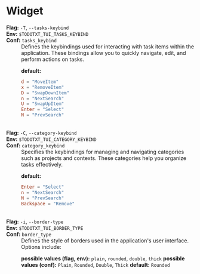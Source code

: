 # Widget

<dt><b>Flag:</b> <code>-T</code>, <code>--tasks-keybind</code></dt>
<dt><b>Env:</b> <code>$TODOTXT_TUI_TASKS_KEYBIND</code></dt>
<dt><b>Conf:</b> <code>tasks_keybind</code></dt>
<dd>
Defines the keybindings used for interacting with task items within the application. These bindings allow you to quickly navigate, edit, and perform actions on tasks.

**default:**
```toml
d = "MoveItem"
x = "RemoveItem"
D = "SwapDownItem"
n = "NextSearch"
U = "SwapUpItem"
Enter = "Select"
N = "PrevSearch"
```
</dd>
<br>

<dt><b>Flag:</b> <code>-C</code>, <code>--category-keybind</code></dt>
<dt><b>Env:</b> <code>$TODOTXT_TUI_CATEGORY_KEYBIND</code></dt>
<dt><b>Conf:</b> <code>category_keybind</code></dt>
<dd>
Specifies the keybindings for managing and navigating categories such as projects and contexts. These categories help you organize tasks effectively.

**default:**
```toml
Enter = "Select"
n = "NextSearch"
N = "PrevSearch"
Backspace = "Remove"
```
</dd>
<br>

<dt><b>Flag:</b> <code>-i</code>, <code>--border-type</code></dt>
<dt><b>Env:</b> <code>$TODOTXT_TUI_BORDER_TYPE</code></dt>
<dt><b>Conf:</b> <code>border_type</code></dt>
<dd>
Defines the style of borders used in the application's user interface. Options include:

**possible values (flag, env):** `plain`, `rounded`, `double`, `thick`
**possible values (conf):** `Plain`, `Rounded`, `Double`, `Thick`
**default:** `Rounded`
</dd>
<br>
